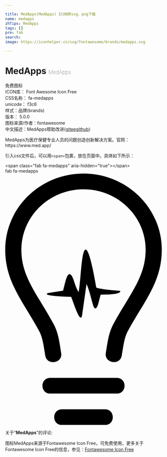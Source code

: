 ```yaml
---

title: MedApps(MedApps) ICON转svg、png下载
name: medapps
zhTips: MedApps
tags: []
pre: fab
search: 
image: https://iconhelper.cn/svg/fontawesome/brands/medapps.svg

---
```


# MedApps  <small style="font-size: 60%;font-weight: 100">MedApps</small>


<div class="detail-page">
<p>
<span><span class="badge-success badge">免费图标</span> </span>
<br/>
<span>
ICON库：
<span class="badge-secondary badge">Font Awesome Icon Free</span> 
</span>
<br/>
<span>
CSS名称：
<span class="badge-secondary badge">fa-medapps</span> 
</span>
<br/>
<span>
unicode：
<span class="badge-secondary badge">f3c6</span> 
<copy-btn content='f3c6' btn-title=""></copy-btn>
<copy-btn :content='String.fromCodePoint(parseInt("f3c6", 16))' btn-title="复制U"></copy-btn>
</span><br/><span>样式：<span class="badge-light badge">品牌(brands)</span></span>
<br/>
<span>
版本：
<span class="badge-secondary badge">5.0.0</span> 
</span>
<br/>
<span>图标来源/作者：<span class="badge-light badge">fontawesome</span></span> 
<br/>
<span class="zh-detail">中文描述：<span class="badge-primary badge">MedApps</span><span class="help-link"><span>帮助改进</span>(<a href="https://gitee.com/liuwave/icon-helper/edit/master/json/fontawesome/brands/medapps.json" target="_blank" rel="noopener noreferrer">gitee</a><a href="https://github.com/liuwave/icon-helper/edit/master/json/fontawesome/brands/medapps.json" target="_blank" rel="noopener noreferrer">github</a></span>)</span><br/>
</p>
</div><div class="description description alert alert-light">MedApps为医疗保健专业人员的问题创造创新解决方案。官网：https://www.med.app/</div>
<div class="alert alert-dark">
  <i class="fab fa-medapps fa-xs"></i>
  <i class="fab fa-medapps fa-sm"></i>
  <i class="fab fa-medapps fa-lg"></i>
  <i class="fab fa-medapps fa-2x"></i>
  <i class="fab fa-medapps fa-3x"></i>
  <i class="fab fa-medapps fa-5x"></i>
  <i class="fab fa-medapps fa-7x"></i>
</div>
<div>
  <p>引入css文件后，可以用<code>&lt;span&gt;</code>包裹，放在页面中。具体如下所示：    
  </p>
  <div class="alert alert-primary" style="font-size: 14px">
    &lt;span class="fab fa-medapps" aria-hidden="true"&gt;&lt;/span&gt;
    <copy-btn content='<span class="fab fa-medapps" aria-hidden="true"></span>'></copy-btn>
  </div>
  <div class="alert alert-secondary">
    <i class="fab fa-medapps"
    style="font-size: 24px"
    aria-hidden="true"></i> fab fa-medapps
    <copy-btn content="fab fa-medapps" btn-title="复制图标名称"></copy-btn>
  </div>
</div>
<div id="svg" class="svg-wrap">
<svg xmlns="http://www.w3.org/2000/svg" viewBox="0 0 320 512"><path d="M118.3 238.4c3.5-12.5 6.9-33.6 13.2-33.6 8.3 1.8 9.6 23.4 18.6 36.6 4.6-23.5 5.3-85.1 14.1-86.7 9-.7 19.7 66.5 22 77.5 9.9 4.1 48.9 6.6 48.9 6.6 1.9 7.3-24 7.6-40 7.8-4.6 14.8-5.4 27.7-11.4 28-4.7.2-8.2-28.8-17.5-49.6l-9.4 65.5c-4.4 13-15.5-22.5-21.9-39.3-3.3-.1-62.4-1.6-47.6-7.8l31-5zM228 448c21.2 0 21.2-32 0-32H92c-21.2 0-21.2 32 0 32h136zm-24 64c21.2 0 21.2-32 0-32h-88c-21.2 0-21.2 32 0 32h88zm34.2-141.5c3.2-18.9 5.2-36.4 11.9-48.8 7.9-14.7 16.1-28.1 24-41 24.6-40.4 45.9-75.2 45.9-125.5C320 69.6 248.2 0 160 0S0 69.6 0 155.2c0 50.2 21.3 85.1 45.9 125.5 7.9 12.9 16 26.3 24 41 6.7 12.5 8.7 29.8 11.9 48.9 3.5 21 36.1 15.7 32.6-5.1-3.6-21.7-5.6-40.7-15.3-58.6C66.5 246.5 33 211.3 33 155.2 33 87.3 90 32 160 32s127 55.3 127 123.2c0 56.1-33.5 91.3-66.1 151.6-9.7 18-11.7 37.4-15.3 58.6-3.4 20.6 29 26.4 32.6 5.1z"/></svg>
</div>
<detail full-name='fa-medapps'></detail>
<div class="icon-detail__container">
<p>关于“<b>MedApps</b>”的评论:</p>
</div>
<Vssue title="关于“MedApps”的评论" />    
<div><p>图标MedApps来源于Fontawesome Icon Free，可免费使用，更多关于  Fontawesome Icon Free的信息，参见：<a target="_blank" href="https://iconhelper.cn/fontawesome.html">Fontawesome Icon Free</a>
</p></div>
